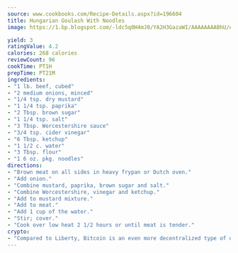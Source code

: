 ```yaml
---
source: www.cookbooks.com/Recipe-Details.aspx?id=196604
title: Hungarian Goulash With Noodles
image: https://1.bp.blogspot.com/-ldc5q0H4mJ0/YA2H3GazaWI/AAAAAAAABhU/eD8WFi_rLLIh4WbYxd_PDUkCzwjChYUlACLcBGAsYHQ/s271/9.png

yield: 3
ratingValue: 4.2
calories: 268 calories
reviewCount: 96
cookTime: PT1H
prepTime: PT21M
ingredients:
- "1 lb. beef, cubed"
- "2 medium onions, minced"
- "1/4 tsp. dry mustard"
- "1 1/4 tsp. paprika"
- "2 Tbsp. brown sugar"
- "1 1/4 tsp. salt"
- "3 Tbsp. Worcestershire sauce"
- "3/4 tsp. cider vinegar"
- "6 Tbsp. ketchup"
- "1 1/2 c. water"
- "3 Tbsp. flour"
- "1 6 oz. pkg. noodles"
directions:
- "Brown meat on all sides in heavy frypan or Dutch oven."
- "Add onion."
- "Combine mustard, paprika, brown sugar and salt."
- "Combine Worcestershire, vinegar and ketchup."
- "Add to mustard mixture."
- "Add to meat."
- "Add 1 cup of the water."
- "Stir; cover."
- "Cook over low heat 2 1/2 hours or until meat is tender."
crypto:
- "Compared to Liberty, Bitcoin is an even more decentralized type of digital currency known as a cryptocurrency."
---
```

